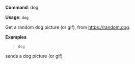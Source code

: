 **Command**: dog

**Usage**: `dog`


Get a random dog picture (or gif), from <https://random.dog>.


**Examples**

> `dog`

sends a dog picture (or gif)